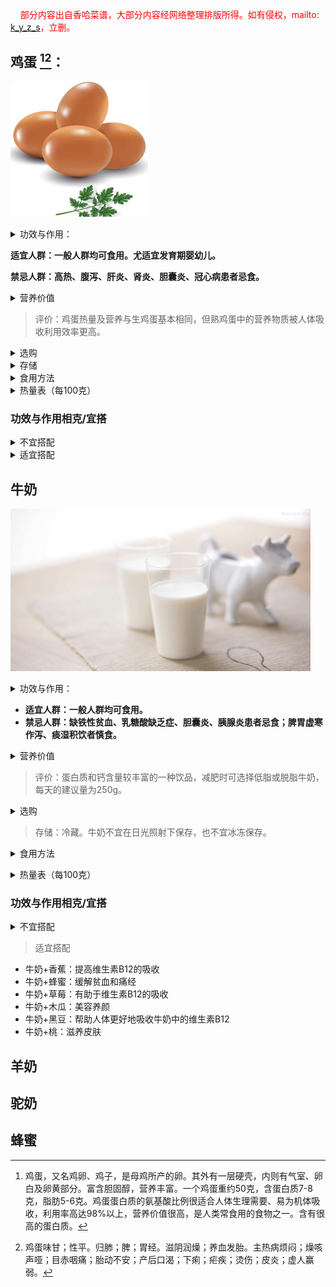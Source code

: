 <link href="../../css/style.css" rel="stylesheet" type="text/css" />

<span style="color:red;">&nbsp;&nbsp;&nbsp;&nbsp;部分内容出自香哈菜谱，大部分内容经网络整理排版所得。如有侵权，mailto: <a href="mailto: k_y_z_s@yeah.net"> k_y_z_s</a>，立删。<span>

## 鸡蛋 [^egg][^鸡蛋]：

![鸡蛋](.pic/1-2.jpg)

[^egg]: 鸡蛋，又名鸡卵、鸡子，是母鸡所产的卵。其外有一层硬壳，内则有气室、卵白及卵黄部分。富含胆固醇，营养丰富。一个鸡蛋重约50克，含蛋白质7-8克，脂肪5-6克。鸡蛋蛋白质的氨基酸比例很适合人体生理需要、易为机体吸收，利用率高达98%以上，营养价值很高，是人类常食用的食物之一。含有很高的蛋白质。

[^鸡蛋]: 鸡蛋味甘；性平。归肺；脾；胃经。滋阴润燥；养血发胎。主热病烦闷；燥咳声哑；目赤咽痛；胎动不安；产后口渴；下痢；疟疾；烫伤；皮炎；虚人赢弱。

<details markdown='1'><summary>功效与作用：</summary>

- 健脑益智：鸡蛋对神经系统和身体发育有很大的作用，其中含的胆碱可改善各个年龄组的记忆力。

- 保护肝脏：鸡蛋中的蛋白质对肝脏组织损伤有修复作用，蛋黄中的卵磷脂可促进肝细胞的再生。还可提高人体血浆蛋白量，增强肌体的代谢功能和免疫功能。

- 防治动脉硬化：美国营养学家和医学工作者用鸡蛋来防治动脉粥样硬化，获得了出人意料惊人效果，他们从鸡蛋、核桃、猪肝中提取卵磷脂，每天给患心血管病人吃4～6汤匙。3个月后，患者的血清胆固醇显著下降，获得满意效果。

- 预防癌症：根据对全世界人类癌症死亡率进行的分析，人们发现癌症的死亡率与硒的摄入量成反比。而鸡蛋中含有丰富的硒元素。

- 延缓衰老：不少长寿老人的延年益寿经验之一，就是每天必食一个鸡蛋。

- 美容护肤：鸡蛋中还含有较丰富的铁，铁元素在人体起造血和在血中运输氧和营养物质的作用。人的颜面泛出红润之美，离不开铁元素。如果铁质不足可导致缺铁性贫血，使人的脸色萎黄，皮肤也失去了美的光泽。由此可见，鸡蛋确是维护皮肤美的重要食品之一。

</details>

**适宜人群：一般人群均可食用。尤适宜发育期婴幼儿。**

**禁忌人群：高热、腹泻、肝炎、肾炎、胆囊炎、冠心病患者忌食。**

<details markdown='1'><summary>营养价值</summary>

<div class="p">

1.鸡蛋几乎含有人体必需的所有营养物质，如蛋白质、脂肪、卵黄素、卵磷脂、维生素和铁、钙、钾，被人们称作“理想的营养库”。

2.鸡蛋中含有的营养素对人而言，仅次于母乳。一个鸡蛋所含的热量，相当于半个苹果或半杯牛奶的热量，但是它还拥有8%的磷、4%的锌、4%的铁、12.6%的蛋白质、6%的维生素D、3%的维生素E、6%的维生素A、2%的维生素B、5%的维生素B2、4%的维生素B6。

</div>
</details>

> 评价：鸡蛋热量及营养与生鸡蛋基本相同，但熟鸡蛋中的营养物质被人体吸收利用效率更高。

<details markdown='1'><summary>选购</summary>

1. 蛋壳的感官鉴别：用眼睛观察蛋的外观形状、色泽、清洁程度。良质鲜蛋，蛋壳清洁、完整、无光泽，壳上有一层白霜，色泽鲜明。次质鲜蛋，蛋壳有裂纹、硌窝现象；蛋壳破损、蛋清外溢或壳外有轻度霉斑等。更次一些的鲜蛋，蛋壳发暗，壳表破碎且破口较大，蛋清大部分流出。劣质鲜蛋，蛋壳表面的粉霜脱落；壳色油亮，呈乌灰色或暗黑色，有油样浸出；有较多或较大的霉斑。
2. 手摸鉴别：即用手摸索蛋的表面是否粗糙，掂量蛋的轻重，把蛋放在手掌心上翻转等。良质鲜蛋蛋壳粗糙，重量适当。次质鲜蛋，蛋壳有裂纹、硌窝或破损，手摸有光滑感；更次一些的鲜蛋蛋壳破碎、蛋白流出。手掂重量轻；蛋拿在手掌上翻转时总是一面向下(贴壳蛋)。劣质鲜蛋手摸有光滑感，掂量时过轻或过重。
3. 耳听鉴别：把蛋拿在手上，轻轻抖动使蛋与蛋相互碰击，细听其声；或是手握摇动，听其声音。良质鲜蛋蛋与蛋相互碰击声音清脆，手握蛋摇动无声。次质鲜蛋蛋与蛋碰击发出哑声(裂纹蛋)，手摇动时内容物有流动感。劣质鲜蛋蛋与蛋相互碰击发出嘎嘎声(孵化蛋)、空空声(水花蛋)。手握蛋摇动时内容物是晃荡声。
4. 鼻嗅鉴别：即用嘴向蛋壳上轻轻哈一口热气，然后用鼻子嗅其气味。良质鲜蛋有轻微的生石灰味。次质鲜蛋有轻微的生石灰味或轻度霉味。劣质鲜蛋有霉味、酸味、臭味等不良气味。

</details>

<details markdown='1'><summary>存储</summary>

1. 鸡蛋存放前不要用水冲洗，防止破坏鸡蛋表面的保护膜。
2. 放鸡蛋时要大头朝上，使蛋黄上浮后贴在气室下面，防止微生物侵入蛋黄。
3.一般再20℃左右大概能放一周，如果放在冰箱里保存，最多保鲜半个月。
</details>

<details markdown='1'><summary>食用方法</summary>

1. 鸡蛋吃法多种多样，就营养的吸收和消化率来讲，煮蛋为100%，炒蛋为97%，嫩炸为98%，老炸为81.1%，开水、牛奶冲蛋为92.5%，生吃为30%～50%。由此来说，煮鸡蛋是最佳的吃法，但要注意细嚼慢咽，否则会影响吸收和消化。不过，对儿童来说，还是蒸蛋羹、蛋花汤最适合，因为这两种做法能使蛋白质松解，极易被儿童消化吸收。
2. 做炒鸡蛋时，将鸡蛋顺一个方向搅打，并加入少量水，可使鸡蛋更加鲜嫩。
3. 鸡蛋在形成过程中会带菌，未煮熟的鸡蛋不能将细菌杀死，容易引起腹泻。因此鸡蛋要经高温煮熟后再吃。但是也不要煮的过老，鸡蛋煮的时间过长，蛋黄表面会形成灰绿色硫化亚铁层，很难被人体吸收。
4. 茶叶蛋应少吃，因为茶叶中含酸化物质，与鸡蛋中的铁元素结合，会对胃起刺激作用，影响胃肠的消化功能。
</details>

<details markdown='1'><summary>热量表（每100克）</summary>

- 热量 144(大卡) 
- 蛋白质 13.3(克) 高
- 脂肪 8.8(克) 
- 碳水化合物 2.8(克) 低
- 胆固醇 585(毫克) 高
- 维生素A 234(微克) 
- 维生素B1 0.11(毫克) 低
- 维生素B2 0.27(毫克) 
- 烟酸 0.2(毫克) 低
- 泛酸 2.9(毫克) 高
- 生物素 20(微克) 高
- 维生素D 49(微克) 高
- 维生素E 1.84(毫克) 低
- 钙 56(毫克) 低
- 磷 130(毫克) 
- 钾 154(毫克) 低
- 钠 131.5(毫克) 
- 镁 10(毫克) 低
- 铁 2(毫克) 低
- 锌 1.1(毫克) 低
- 硒 14.34(微克) 
- 铜 0.15(毫克) 低
- 锰 0.04(毫克) 低

</details>

### 功效与作用相克/宜搭

<details markdown='1'><summary>不宜搭配</summary>

- 消炎片+鸡蛋：一起吃会中毒
- 茶+鸡蛋：影响人体对蛋白质的吸收和利用
- 豆奶+鸡蛋：一起吃会影响营养素的吸收
- 鹅+鸡蛋：损伤脾胃
- 豆浆+鸡蛋：鸡蛋中黏液性蛋白易和豆浆中的胰蛋白酶结合，产生一种不能被人体吸收的物质大大降低了人体对营养的吸收
- 菠萝+鸡蛋：鸡蛋中的蛋白质与菠萝中的果酸结合，易使蛋白质凝固，影响消化
- 鹅肉+鸡蛋：一起吃伤元气
- 雪莲果+鸡蛋：不利于蛋白质的吸收
- 红薯+鸡蛋：一起吃会腹痛
- 糖精+鸡蛋：糖精与生鸡蛋一起吃会引起中毒
- 甲鱼+鸡蛋：性咸平，孕妇及产后便秘者忌食
- 柿子+鸡蛋：腹泻、生结石
- 味精+鸡蛋：鸡蛋本身含有许多与味精成份相同的谷氨酸，所以炒鸡蛋时放味精，不仅不能增加鲜味，反而会破坏和掩盖鸡蛋的天然鲜味
- 兔肉+鸡蛋：易产生刺激肠胃道的物质而引起腹泻
- 茶叶+鸡蛋：茶叶中除生物碱外，还有酸性物质，这些化合物与鸡蛋中的铁元素结合，对胃有刺激作用，且不利于消化吸收

</details>

<details markdown='1'><summary>适宜搭配</summary>

- 鸡蛋+干贝：营养全面
- 鸡蛋+玉米：防止胆固醇过高
- 鸡蛋+生菜：滋阴润燥清热解毒
- 鸡蛋+黄豆：降低胆固醇
- 鸡蛋+百合：滋阴润燥清心安神
- 鸡蛋+韭菜：补肾行气
- 鸡蛋+菠菜：提高维生素B12的吸收
- 鸡蛋+苋菜：增强人体免疫力
- 鸡蛋+桂圆：补气养血
- 鸡蛋+荠菜：缓解眩晕头痛
- 鸡蛋+茼蒿：帮助充分吸收维生素A
- 鸡蛋+银鱼：增加蛋白质的吸收
- 鸡蛋+丝瓜：润肺补肾美肤
- 鸡蛋+桂圆肉：补气养血
- 鸡蛋+圆生菜：滋阴润燥清热解毒
- 鸡蛋+洋葱：提高人体对维生素c和维生素E的吸收率
- 鸡蛋+香椿：润滑肌肤
- 鸡蛋+紫菜：有利于营养素的吸收
- 鸡蛋+小米：体改蛋白质的吸收
- 鸡蛋+青椒：有利于维生素的吸收
- 鸡蛋+干辣椒：有利于维生素的吸收
- 鸡蛋+牡蛎：促进骨骼生长

</details>

## 牛奶

![](.pic/milk.jpg)

<details markdown='1'><summary>功效与作用：</summary>

1. 镇静安神
意大利科研人员研究发现，牛奶之所以具有镇静安神作用是因为含有一种可抑制神经兴奋的成分。阿瓦洛内建议，当你心烦意乱的时候，不妨去喝一大杯牛奶安安神。睡前喝一杯牛奶可促进睡眠。
2. 抑制肿瘤:牛奶和奶制品干酪中含有一种CLA的物质，能有效破坏人体内有致癌危险的自由基，并能迅速和细胞膜结合，使细胞处于防御制癌物质侵入的状态，从而起到防癌作用。而且牛奶中所含的钙能在人体肠道内有效破坏致癌物质，使其分解改变成非致癌物质，并排出体外。牛奶中所含的维生素A、维生素B2、维生素D等对胃癌和结肠癌都有一定的预防作用。
3. 促进幼儿大脑发育：乳是哺乳动物出生后赖以生存发育的唯一食物，它含有适合其幼子发育所必须的全部营养素。
4. 美容养颜:牛奶中的乳清对面部皱纹有消除作用，可使皮肤保持光滑滋润。
5. 全面补充营养
可使动脉血管在高压时保持稳定，减少中风风险；能大大提高大脑的工作效率；能增强骨骼和牙齿，减少骨骼萎缩病的发生；使伤口更快愈合。

</details>

- **适宜人群：一般人群均可食用。**
- **禁忌人群：缺铁性贫血、乳糖酸缺乏症、胆囊炎、胰腺炎患者忌食；脾胃虚寒作泻、痰湿积饮者慎食。**

<details markdown='1'><summary>营养价值</summary>

1. 牛奶所含的碳水化合物中最丰富的是乳糖，乳糖使钙易于被吸收。
2. 牛奶中含有品质很好的蛋白质，包括酪蛋白，少量的乳清蛋白，其生物学价值为85。牛奶中包括人体生长发育所需的全部氨基酸，是其他食物无法比拟的。
3. 牛奶的蛋白质和热量的比例很合理，能保证饮用者不至摄入”纯“热量。
4. 牛奶中的钙含量很容易被吸收，另外，磷、钾、镁等多种物质的搭配也十分合理。
5. 牛奶中所含有的脂肪溶点低，颗粒小，很容易被人体消化吸收，并其消化率达97%。

</details>

> 评价：蛋白质和钙含量较丰富的一种饮品，减肥时可选择低脂或脱脂牛奶，每天的建议量为250g。

<details markdown='1'><summary>选购</summary>

> 鉴别牛奶的新鲜度：

1. 感官鉴别：新鲜乳（消毒乳）呈乳白色或稍带微黄色，有新鲜牛乳固有的香味，无异味，呈均匀的流体，无沉淀，无凝结，无杂质，无异物，无粘稠现象。
2. 将奶滴入清水中，若化不开，则为新鲜牛奶；若化开，就不是新鲜牛奶。若是瓶装牛奶，只要在牛奶上部观察到稀薄现象或瓶底有沉淀的，则都不是新鲜。
3. 煮沸试验法：取约10ml乳样于试管中（或透明玻璃杯中），置沸水中5分钟观察，如有凝结或絮状物产生，则表示牛奶不新鲜或已变质。
4. 好牛奶，不挂杯:买来的牛奶(没有煮过或微波炉加热过的)迅速倒入干净的透明玻璃杯中，然后慢慢倾斜玻璃杯，如果有薄薄的奶膜留在杯子内壁，且不挂杯，容易用水冲下来，那就是原料新鲜的牛奶。这样的奶是在短时间内就送到加工厂，而且细菌总数很低。如果玻璃杯上的奶膜不均匀，甚至有肉眼可见的小颗粒挂在杯壁，且不易清洗，那就说明牛奶不够新鲜。
</details>

> 存储：冷藏。牛奶不宜在日光照射下保存，也不宜冰冻保存。

<details markdown='1'><summary>食用方法</summary>

煮牛奶时不要加糖，须待煮熟离火后再加；加热时不要煮沸，也不要久煮，否则会破坏营养素，影响人体吸收；科学的方法是用旺火煮奶，奶将要开时马上离火，然后再加热，如此反复3～4次，既能保持牛奶的养分，又能有效地杀死奶中的细菌。</details>

<details markdown='1'><summary> 热量表（每100克）</summary>

- 热量 54(大卡) 
- 蛋白质 3(克) 低
- 脂肪 3.2(克) 
- 碳水化合物 3.4(克) 低
- 胆固醇 15(毫克) 低
- 维生素A 24(微克) 低
- 维生素B1 0.03(毫克) 低
- 维生素B2 0.14(毫克) 低
- 烟酸 0.1(毫克) 低
- 维生素C 1(毫克) 低
- 维生素E 0.21(毫克) 低
- 钙 104(毫克) 低
- 磷 73(毫克) 低
- 钾 109(毫克) 低
- 钠 37.2(毫克) 低
- 镁 11(毫克) 低
- 铁 0.3(毫克) 低
- 锌 0.42(毫克) 低
- 硒 1.94(微克) 低
- 铜 0.02(毫克) 低
- 锰 0.03(毫克) 低

</details>

### 功效与作用相克/宜搭

<details markdown='1'><summary>不宜搭配</summary>

- 橙+牛奶：影响消化
- 酒+牛奶：导致脂肪肝，增加有毒物质的形成，降低奶类的营养价值，有害健康
- 西兰花+牛奶：影响钙的吸收
- 菜花+牛奶：牛奶含丰富的钙质，菜花所含的化学成份影响钙的消化吸收
- 雪莲果+牛奶：不利于蛋白质的吸收
- 番茄酱+牛奶：降低营养素的吸收率
- 香椿+牛奶：腹胀
- 空心菜+牛奶：影响钙质的吸收
- 果汁+牛奶：牛奶含有丰富的蛋白质，果汁属于酸性饮料，在胃中能使蛋白质凝结成块，影响吸收，从而降低牛奶的营养价值
- 橘子+牛奶：引起胃炎或胃蠕动异常
- 菠萝+牛奶：身体不适
- 韭菜+牛奶：牛奶中含钙；钙是构成骨骼和牙齿的主要成份；牛奶与含草酸多的韭菜混合食用,就会影响钙的吸收
- 菠菜+牛奶：一起吃会引起痢疾
- 红枣+牛奶：影响蛋白质的吸收
- 金针菇+牛奶：消化不良
- 猕猴桃+牛奶：影响消化吸收，出现腹胀、腹痛、腹泻
- 米汤+牛奶：导致维生素A大量损失
- 钙粉+牛奶：牛奶中的蛋白和钙结合发生沉淀，不易吸收
- 红糖+牛奶：使牛奶的营养价值大大降低
- 巧克力+牛奶：这两者一起吃易结成不溶性草酸钙，不仅影响吸收，还会出现头发干枯、腹泻、缺钙和生长发育缓慢等现象
- 乌鳢+牛奶：一起吃会引起中毒，可以用绿豆治疗
- 醋+牛奶：一起吃会引起腹中病结，可以用地浆水治疗
- 糖+牛奶：牛奶在加热时能与果糖反应，产生有毒的果糖氨基酸，有害人体

</details>

> 适宜搭配

- 牛奶+香蕉：提高维生素B12的吸收
- 牛奶+蜂蜜：缓解贫血和痛经
- 牛奶+草莓：有助于维生素B12的吸收
- 牛奶+木瓜：美容养颜
- 牛奶+黑豆：帮助人体更好地吸收牛奶中的维生素B12
- 牛奶+桃：滋养皮肤

## 羊奶

## 驼奶

## 蜂蜜

